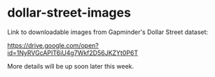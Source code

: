# dollar-street-images

Link to downloadable images from Gapminder's Dollar Street dataset:

https://drive.google.com/open?id=1NyRVGcAPIT6iU4g7Wkf2D56JKZYt0P6T

More details will be up soon later this week.
